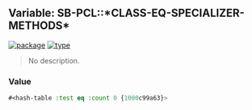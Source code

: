 ## Variable: SB-PCL::\*CLASS-EQ-SPECIALIZER-METHODS\*
[![package](https://img.shields.io/badge/Package-SB--PCL-5f9ea0.svg?style=social&colorA=999999)](../) [![type](https://img.shields.io/badge/Type-Variable-5f9ea0.svg?style=social&colorA=999999)](../#variable) 

> No description.

### Value
```cl
#<hash-table :test eq :count 0 {1000c99a63}>
```
